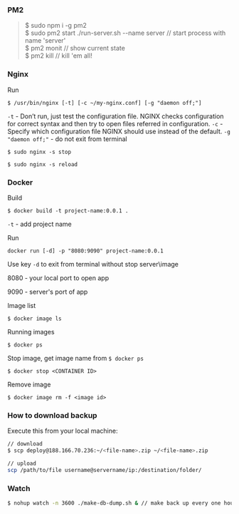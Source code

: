 ### PM2
> $ sudo npm i -g pm2 \
> $ sudo pm2 start ./run-server.sh --name server // start process with name 'server' \
> $ pm2 monit // show current state \
> $ pm2 kill // kill 'em all!


### Nginx

Run
```
$ /usr/bin/nginx [-t] [-c ~/my-nginx.conf] [-g "daemon off;"]
```

`-t` - Don’t run, just test the configuration file. NGINX checks configuration for correct syntax and then try to open files referred in configuration.
`-c` - Specify which configuration file NGINX should use instead of the default.
`-g "daemon off;"` - do not exit from terminal

```
$ sudo nginx -s stop
```

```
$ sudo nginx -s reload
```

### Docker

Build
```
$ docker build -t project-name:0.0.1 .
```

`-t` - add project name

Run
```
docker run [-d] -p "8080:9090" project-name:0.0.1
```
Use key `-d` to exit from terminal without stop server\image

8080 - your local port to open app

9090 - server's port of app

Image list
```
$ docker image ls
```

Running images
```
$ docker ps
```

Stop image, get image name from `$ docker ps`
```
$ docker stop <CONTAINER ID>
```

Remove image
```
$ docker image rm -f <image id>
```


### How to download backup

Execute this from your local machine:

```bash
// download
$ scp deploy@188.166.70.236:~/<file-name>.zip ~/<file-name>.zip

// upload
scp /path/to/file username@servername/ip:/destination/folder/
```

### Watch

```bash
$ nohup watch -n 3600 ./make-db-dump.sh & // make back up every one hour
```
